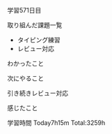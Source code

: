 学習571日目

取り組んだ課題一覧

- タイピング練習
- レビュー対応 

わかったこと

次にやること

引き続きレビュー対応


感じたこと

学習時間 Today7h15m Total:3259h